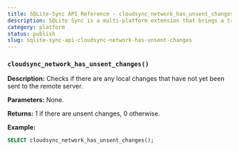 ```yaml
---
title: SQLite-Sync API Reference - cloudsync_network_has_unsent_changes
description: SQLite Sync is a multi-platform extension that brings a true local-first experience to your applications with minimal effort.
category: platform
status: publish
slug: sqlite-sync-api-cloudsync-network-has-unsent-changes
---
```


### `cloudsync_network_has_unsent_changes()`

**Description:** Checks if there are any local changes that have not yet been sent to the remote server.

**Parameters:** None.

**Returns:** 1 if there are unsent changes, 0 otherwise.

**Example:**

```sql
SELECT cloudsync_network_has_unsent_changes();
```

